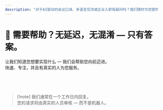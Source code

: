 ```yaml
---
description: "对于AI驱动的会议口译、多语言交流或企业入职有疑问吗？我们随时为您提供帮助 — 快速、人性化且清晰明了。"
---
```


# 💬 需要帮助？无延迟，无混淆 — 只有答案。

让我们知道您想要实现什么 — 我们会帮助您向前迈进。  
快速、专注，并且有真实的人为您服务。

<br>

<ContactForm   
  formStyle="margin: 1rem auto;"  
  categoryLabel="今天是什么原因让您访问InterMind？"  
  categoryPlaceholderText="选择您的主要原因..."  
  messageLabel="告诉我们更多（可选）"  
  messagePlaceholderText="任何您想分享的内容 — 目标、背景或技术细节。"  
  buttonText="立即获取专家帮助"  
  :services="[
    '我想用我的语言试用InterMind', 
    '我想要演示',
    '我要报告技术问题',
    '我对合作感兴趣',
    '其他事项'
  ]" />

<br>

> [!note] 我们通常在一个工作日内回复。  
> 您的请求将由真实的人员审核 — 而不是机器人。
